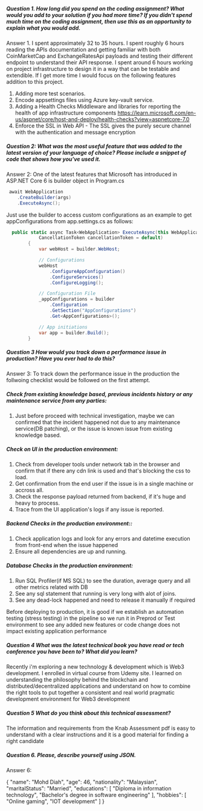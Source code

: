 
##### Question 1. How long did you spend on the coding assignment? What would you add to your solution if you had more time? If you didn't spend much time on the coding assignment, then use this as an opportunity to explain what you would add.

Answer 1. I spent approximately 32 to 35 hours. I spent roughly 6 hours reading the APIs documentation and getting familiar with both CoinMarketCap and ExchangeRatesApi payloads and testing their different endpoint to understand their API response. I spent around 6 hours working on project infrastructure to design it in a way that can be testable and extendible.
If I get more time I would focus on the following features addition to this project.

1. Adding more test scenarios.
2. Encode appsettings files using Azure key-vault service.
3. Adding a Health Checks Middleware and libraries for reporting the health of app infrastructure components
https://learn.microsoft.com/en-us/aspnet/core/host-and-deploy/health-checks?view=aspnetcore-7.0
4. Enforce the SSL in Web API - The SSL gives the purely secure channel with the authentication and message encryption

##### Question 2: What was the most useful feature that was added to the latest version of your language of choice? Please include a snippet of code that shows how you've used it.

Answer 2: One of the latest features that Microsoft has introduced in ASP.NET Core 6 is builder object in Program.cs
```cs
 await WebApplication
    .CreateBuilder(args)
    .ExecuteAsync();
```
Just use the builder to access custom configurations as an example to get appConfigurations from app.settings.cs as follows:
```cs
  public static async Task<WebApplication> ExecuteAsync(this WebApplicationBuilder builder,
            CancellationToken cancellationToken = default)
        {
            var webHost = builder.WebHost;

            // Configurations
            webHost
                .ConfigureAppConfiguration()
                .ConfigureServices()
                .ConfigureLogging();

            // Configuration File
            _appConfigurations = builder
                .Configuration
                .GetSection("AppConfigurations")
                .Get<AppConfigurations>();

            // App initiations
            var app = builder.Build();
        }
```

##### Question 3 How would you track down a performance issue in production? Have you ever had to do this?
Answer 3: To track down the performance issue in the production the follwoing checklist would be followed on the first attempt.
##### Check from existing knowledge based, previous incidents history or any maintenance service from any parties:
1. Just before proceed with technical investigation, maybe we can confirmed that the incident happened not due to any maintenance service(DB patching), or the issue is known issue from existing knowledge based.

##### Check on UI in the production environment:
1. Check from developer tools under network tab in the browser and confirm that if there any cdn link is used and that's blocking the css to load.
2. Get confirmation from the end user if the issue is in a single machine or accross all.
3. Check the response payload returned from backend, if it's huge and heavy to process.
4. Trace from the UI application's logs if any issue is reported.

##### Backend Checks in the production environment::
1. Check application logs and look for any errors and datetime execution from front-end when the issue happened
2. Ensure all dependencies are up and running.

##### Database Checks in the production environment:
1. Run SQL Profiler(if MS SQL) to see the duration, average query and all other metrics related with DB
2. See any sql statement that running is very long with alot of joins.
3. See any dead-lock happened and need to release it manually if required

Before deploying to production, it is good if we establish an automation testing (stress testing) in the pipeline so we run it in Preprod or Test environment to see any added new features or code change does not impact existing application performance

##### Question 4 What was the latest technical book you have read or tech conference you have been to? What did you learn?

Recently i'm exploring a new technology & development which is Web3 development. I enrolled in virtual course from Udemy site.
I learned on understanding the philosophy behind the blockchain and distributed/decentralized applications and understand on how to combine the right tools to put together a consistent and real world pragmatic development environment for Web3 development

##### Question 5 What do you think about this technical assessment?
The information and requirements from the Knab Assessment pdf is easy to understand with a clear instructions and it is a good material for finding a right candidate


##### Question 6. Please, describe yourself using JSON.

Answer 6:  

{
"name": "Mohd Diah",
"age": 46,
"nationality": "Malaysian",
"maritalStatus": "Married",
"educations": [
"Diploma in information technology",
"Bachelor's degree in software engineering"
],
"hobbies": [
"Online gaming",
"IOT development"
]
}
